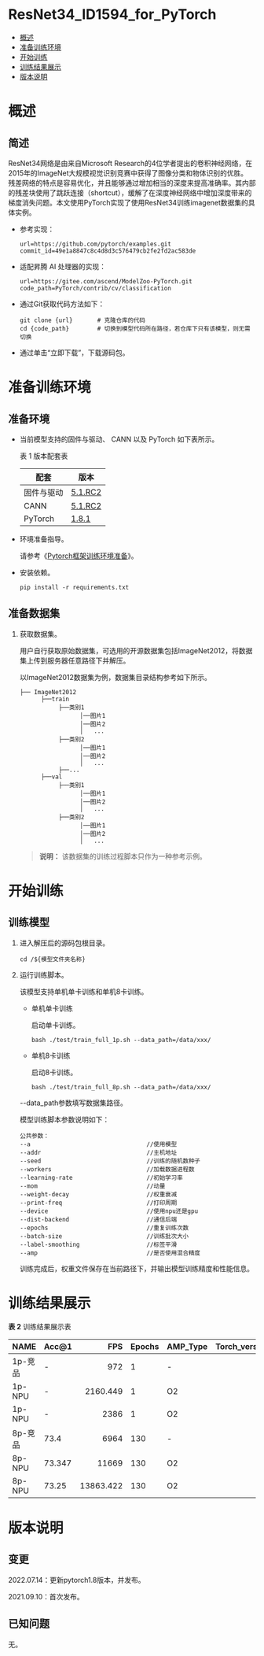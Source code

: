 # ResNet34_ID1594_for_PyTorch


-   [概述](#概述)
-   [准备训练环境](#准备训练环境)
-   [开始训练](#开始训练)
-   [训练结果展示](#训练结果展示)
-   [版本说明](#版本说明)


# 概述

## 简述

ResNet34网络是由来自Microsoft Research的4位学者提出的卷积神经网络，在2015年的ImageNet大规模视觉识别竞赛中获得了图像分类和物体识别的优胜。 残差网络的特点是容易优化，并且能够通过增加相当的深度来提高准确率。其内部的残差块使用了跳跃连接（shortcut），缓解了在深度神经网络中增加深度带来的梯度消失问题。本文使用PyTorch实现了使用ResNet34训练imagenet数据集的具体实例。

- 参考实现：

    ```
    url=https://github.com/pytorch/examples.git
    commit_id=49e1a8847c8c4d8d3c576479cb2fe2fd2ac583de
    ```

- 适配昇腾 AI 处理器的实现：

    ```
    url=https://gitee.com/ascend/ModelZoo-PyTorch.git
    code_path=PyTorch/contrib/cv/classification
    ```

- 通过Git获取代码方法如下：

    ```
    git clone {url}       # 克隆仓库的代码
    cd {code_path}        # 切换到模型代码所在路径，若仓库下只有该模型，则无需切换
    ```

- 通过单击“立即下载”，下载源码包。

# 准备训练环境

## 准备环境

- 当前模型支持的固件与驱动、 CANN 以及 PyTorch 如下表所示。

   表 1 版本配套表

    |    配套   |    版本   |
    |----------|---------- |
    | 固件与驱动 |  [5.1.RC2](https://www.hiascend.com/hardware/firmware-drivers?tag=commercial)  |
    |   CANN    |  [5.1.RC2](https://www.hiascend.com/software/cann/commercial?version=5.1.RC2) |
    |  PyTorch  |  [1.8.1](https://gitee.com/ascend/pytorch/tree/master/)   |

- 环境准备指导。

    请参考《[Pytorch框架训练环境准备](https://www.hiascend.com/document/detail/zh/ModelZoo/pytorchframework/ptes)》。

- 安装依赖。

  ```
  pip install -r requirements.txt
  ```


## 准备数据集

1. 获取数据集。

   用户自行获取原始数据集，可选用的开源数据集包括ImageNet2012，将数据集上传到服务器任意路径下并解压。

   以ImageNet2012数据集为例，数据集目录结构参考如下所示。

   ```
   ├── ImageNet2012
         ├──train
              ├──类别1
                    │──图片1
                    │──图片2
                    │   ...       
              ├──类别2
                    │──图片1
                    │──图片2
                    │   ...   
              ├──...                     
         ├──val  
              ├──类别1
                    │──图片1
                    │──图片2
                    │   ...       
              ├──类别2
                    │──图片1
                    │──图片2
                    │   ...              
   ```

   > **说明：** 
   >该数据集的训练过程脚本只作为一种参考示例。

# 开始训练

## 训练模型

1. 进入解压后的源码包根目录。

    ```
    cd /${模型文件夹名称}
    ```

2. 运行训练脚本。

    该模型支持单机单卡训练和单机8卡训练。

   - 单机单卡训练

     启动单卡训练。

     ```
     bash ./test/train_full_1p.sh --data_path=/data/xxx/    
     ```

   - 单机8卡训练

     启动8卡训练。

     ```
     bash ./test/train_full_8p.sh --data_path=/data/xxx/   
     ```

   --data\_path参数填写数据集路径。



   模型训练脚本参数说明如下：

    ```
    公共参数：
    --a                                 //使用模型
    --addr                              //主机地址
    --seed                              //训练的随机数种子   
    --workers                           //加载数据进程数
    --learning-rate                     //初始学习率
    --mom                               //动量
    --weight-decay                      //权重衰减
    --print-freq                        //打印周期
    --device                            //使用npu还是gpu
    --dist-backend                      //通信后端
    --epochs                            //重复训练次数
    --batch-size                        //训练批次大小
    --label-smoothing                   //标签平滑
    --amp                               //是否使用混合精度
    ```
    
    训练完成后，权重文件保存在当前路径下，并输出模型训练精度和性能信息。

    

# 训练结果展示

**表 2**  训练结果展示表

| NAME    | Acc@1 |  FPS | Epochs | AMP_Type | Torch_version |
| ------- |----- | ---: | ------ | ------- | -------: |
| 1p-竞品 | -   |972   | 1      |        - | - |
| 1p-NPU  | -   |2160.449 | 1      |       O2 | 1.5 |
| 1p-NPU  | -   |2386| 1      |       O2 | 1.8 |
| 8p-竞品 | 73.4  |6964 | 130   |        - | - |
| 8p-NPU  | 73.347 |11669 | 130    |       O2 | 1.5 |
| 8p-NPU  | 73.25 |13863.422 | 130    |       O2 | 1.8 |

# 版本说明

## 变更

2022.07.14：更新pytorch1.8版本，并发布。

2021.09.10：首次发布。

## 已知问题
无。
